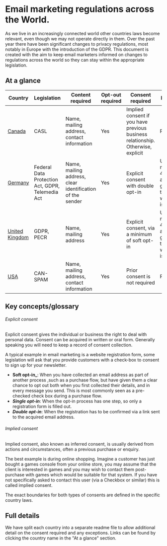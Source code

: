 # Email marketing regulations across the World.

As we live in an increasingly connected world other countries laws become relevant, even though we may not operate directly in them. Over the past year there have been significant changes to privacy regulations, most notably in Europe with the introduction of the GDPR. This document is created with the aim to keep email marketers informed on changes to regulations across the world so they can stay within the appropriate legislation. 

## At a glance
| Country| Legislation | Content required| Opt-out required| Consent required | Penalties|
| ------------- | ------------- | ------------- | ------------- |-------------  | -------------|
| [Canada](/country/canada.md)  | CASL | Name, mailing address, contact information| Yes| Implied consent if you have previous business relationship. Otherwise, explicit | Penalties |
| [Germany](/country/germany.md)  | Federal Data Protection Act, GDPR, Telemedia Act | Name, mailing address, clear identification of the sender| Yes| Explicit consent with double opt-in | Up to €20 million, or 4% annual global turnover – whichever is higher. |
| [United Kingdom](/country/uk.md)  | GDPR, PECR | Name, mailing address| Yes| Explicit consent, via a minimum of soft opt-in | Up to €20 million, or 4% annual global turnover – whichever is higher. |
| [USA](/country/usa.md)  | CAN-SPAM | Name, mailing address, contact information| Yes| Prior consent is not required | Penalties |

## Key concepts/glossary

###### Explicit consent
Explicit consent gives the individual or business the right to deal with personal data. Consent can be acquired in written or oral form. Generally speaking you will need to keep a record of consent collection.

A typical example in email marketing is a website registration form, some legislation will ask that you provide customers with a check-box to consent to sign up for your newsletter.

- **Soft opt-in_**: When you have collected an email address as part of another process ,such as a purchase flow, but have given them a clear chance to opt out both when you first collected their details, and in every message you send. This is most commonly seen as a pre-checked check box during a purchase flow.
- **_Single opt-in_**: When the opt-in process has one step, so only a registration form is filled out. 
- **_Double opt-in_**: When the registration has to be confirmed via a link sent to the acquired email address.

###### Implied consent
Implied consent, also known as inferred consent, is usually derived from actions and circumstances, often a previous purchase or enquiry.

The best example is during online shopping. Imagine a customer has just bought a games console from your online store, you may assume that the client is interested in games and you may wish to contact them post-purchase with games which would be suitable for that system. If you have not specifically asked to contact this user (via a Checkbox or similar) this is called implied consent. 

The exact boundaries for both types of consents are defined in the specific country laws.

## Full details

We have split each country into a separate readme file to allow additional detail on the consent required and any exceptions. Links can be found by clicking the country name in the "At a glance" section.
